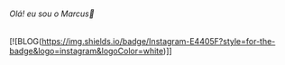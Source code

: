 ###### Olá! eu sou o Marcus👋

[![BLOG(https://img.shields.io/badge/Instagram-E4405F?style=for-the-badge&logo=instagram&logoColor=white)]]
